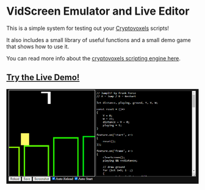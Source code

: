 # VidScreen Emulator and Live Editor

This is a simple system for testing out your [Cryptovoxels](https://www.cryptovoxels.com/) scripts!

It also includes a small library of useful functions and a small demo game that shows how to use it.

You can read more info about the [cryptovoxels scripting engine here](https://www.cryptovoxels.com/docs/scripting).

## [Try the Live Demo!](https://killedbyapixel.github.io/VidScreen/)

![Screenshot](/screenshot.png) 
